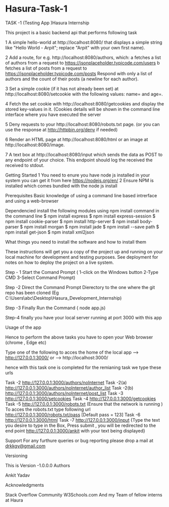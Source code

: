 # Hasura-Task-1
TASK -1 (Testing App )Hasura Internship

This project is a basic backend api that performs following task 

1 A simple hello-world at http://localhost:8080/ that displays a simple string like "Hello World - Arpit"; replace "Arpit" with your own first name).

2 Add a route, for e.g. http://localhost:8080/authors, which:
    a fetches a list of authors from a request to https://jsonplaceholder.typicode.com/users
    b fetches a list of posts from a request to https://jsonplaceholder.typicode.com/posts
  Respond with only a list of authors and the count of their posts (a newline for each author).

3 Set a simple cookie (if it has not already been set) at http://localhost:8080/setcookie with the following values: name=<your-first-name> and age=<your-age>.

4 Fetch the set cookie with http://localhost:8080/getcookies and display the stored key-values in it. (Cookies details will be shown in the command line interface where you have executed the server

5 Deny requests to your http://localhost:8080/robots.txt page. (or you can use the response at http://httpbin.org/deny if needed)

6 Render an HTML page at http://localhost:8080/html or an image at http://localhost:8080/image.

7 A text box at http://localhost:8080/input which sends the data as POST to any endpoint of your choice. This endpoint should log the received the received to stdout.

Getting Started
1 You need to enure you have node js installed in your system you can get it from here 
  https://nodejs.org/en/
2 Ensure NPM is installed which comes bundled with the node js install 
  
    
Prerequisites 
Basic knowledge of using a command line based intrerface and using a web-browser 

Dependencied 
install the following modules using npm install command in the command line 
$ npm install express 
$ npm install express-session
$ npm install cookie-parser
$ npm install http-server
$ npm install body-parser
$ npm install morgan
$ npm install jade
$ npm install --save path
$ npm install get-json
$ npm install xml2json

What things you need to install the software and how to install them

These instructions will get you a copy of the project up and running on your local machine for development and testing purposes. See deployment for notes on how to deploy the project on a live system.

Step - 1 Start the Comand Prompt ( 1-click on the Windows button 2-Type CMD 3-Select Command Prompt)

Step -2 Direct the Command Prompt Dierectory to the one where the git repo has been cloned (Eg C:\Users\abc\Desktop\Hasura_Development_Internship)

Step -3 Finally Run the Command { node app.js) 

Step-4 finally you have your local server running at port 3000 with this app

Usage of the app

Hence to perform the above tasks you have to open your Web browser (chrome , Edge etc)

Type one of the following to acces the home of the local app
 --> http://127.0.0.1:3000/ or 
 --> http://localhost:3000/
 
 hence with this task one is completed for the remianing task we type these urls
 
 Task -2 http://127.0.0.1:3000/authors/noInternet
 Task -2(a) http://127.0.0.1:3000/authors/noInternet/author_list
 Task -2(b) http://127.0.0.1:3000/authors/noInternet/post_list
 Task -3 http://127.0.0.1:3000/setcookies
 Task -4 http://127.0.0.1:3000/getcookies
 Task -5 http://127.0.0.1:3000/robots.txt (Ensure that the network is running ) To acces the robots.txt type following url http://127.0.0.1:3000/robots.txt/pass  [Default pass = 123]
 Task -6 http://127.0.0.1:3000/html
 Task -7 http://127.0.0.1:3000/input {Type the text you desire to type in the Box, Press submit , you will be redirected to the end point http://127.0.0.1:3000/ankit with your text being displayed}
 
 Support 
 For any furthure queries or bug reporting please drop a mail at
 drkkgy@gmail.com

Versioning

This is Version -1.0.0.0
Authors

Ankit Yadav

Acknowledgments

Stack Overflow Community
W3Schools.com
And my Team of fellow interns at Haura
